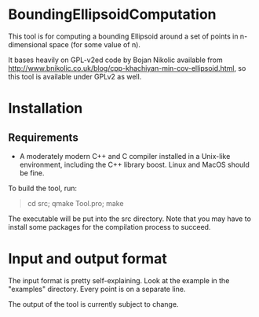 BoundingEllipsoidComputation 
============================================
This tool is for computing a bounding Ellipsoid around a set of points in n-dimensional space (for some value of n).

It bases heavily on GPL-v2ed code by Bojan Nikolic available from http://www.bnikolic.co.uk/blog/cpp-khachiyan-min-cov-ellipsoid.html, so this tool is available under GPLv2 as well.


Installation
============

Requirements
------------
- A moderately modern C++ and C compiler installed in a Unix-like environment, including the C++ library boost. Linux and MacOS should be fine.

To build the tool, run:

> cd src; qmake Tool.pro; make

The executable will be put into the src directory. Note that you may have to install some packages for the compilation process to succeed.

Input and output format
=======================

The input format is pretty self-explaining. Look at the example in the "examples" directory. Every point is on a separate line. 

The output of the tool is currently subject to change.

